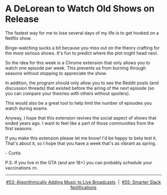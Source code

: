 # A DeLorean to Watch Old Shows on Release

The fastest way for me to lose several days of my life is to get hooked on a Netflix show.

Binge-watching sucks a bit because you miss out on the theory crafting for the more serious shows. It's fun to predict where the plot might head next.

So the idea for this week is a Chrome extension that only allows you to watch one episode per week. This prevents us from burning through seasons without stopping to appreciate the show.

In addition, the program should only allow you to see the Reddit posts (and discussion threads) that existed before the airing of the next episode (so you can compare your theories with others without spoilers).

This would also be a great tool to help limit the number of episodes you watch during exams.


Anyway, I hope that this extension revives the social aspect of shows that ended years ago. I want to feel like a part of those communities from the first seasons.

If you make this extension please let me know! I'd be happy to beta test it. That's about it, so I hope that you have a week that's as vibrant as spring.


\- Curtis

P.S. If you live in the GTA (and are 18+) you can probably schedule your vaccinations rn.

<!--START OF FOOTER-->
<hr style="margin-top:9px;height:1px;border: 0;background-image: linear-gradient(to right, rgba(0, 0, 0, 0.0), rgba(0, 0, 0, 0.5),rgba(0, 0, 0, 0.0));">
<!--START OF ISSUE NAVIGATION LINKS-->
<p align="center"><a href='053_algorithmically_adding_music_to_live_broadcasts.md'>#53: Algorithmically Adding Music to Live Broadcasts</a>&nbsp;&nbsp;|&nbsp;&nbsp;<a href='055_smarter_slack_notifications.md'>#55: Smarter Slack Notifications</a></p>
<!--START OF ISSUE NAVIGATION LINKS-->
<!--END OF FOOTER-->
